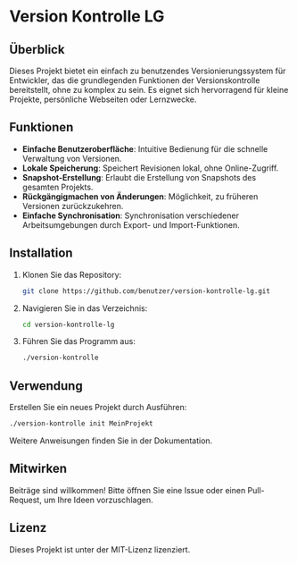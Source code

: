 # Version Kontrolle LG

## Überblick
Dieses Projekt bietet ein einfach zu benutzendes Versionierungssystem für Entwickler, das die grundlegenden Funktionen der Versionskontrolle bereitstellt, ohne zu komplex zu sein. Es eignet sich hervorragend für kleine Projekte, persönliche Webseiten oder Lernzwecke.

## Funktionen
- **Einfache Benutzeroberfläche**: Intuitive Bedienung für die schnelle Verwaltung von Versionen.
- **Lokale Speicherung**: Speichert Revisionen lokal, ohne Online-Zugriff.
- **Snapshot-Erstellung**: Erlaubt die Erstellung von Snapshots des gesamten Projekts.
- **Rückgängigmachen von Änderungen**: Möglichkeit, zu früheren Versionen zurückzukehren.
- **Einfache Synchronisation**: Synchronisation verschiedener Arbeitsumgebungen durch Export- und Import-Funktionen.

## Installation
1. Klonen Sie das Repository:
   ```bash
   git clone https://github.com/benutzer/version-kontrolle-lg.git
   ```
2. Navigieren Sie in das Verzeichnis:
   ```bash
   cd version-kontrolle-lg
   ```
3. Führen Sie das Programm aus:
   ```bash
   ./version-kontrolle
   ```

## Verwendung
Erstellen Sie ein neues Projekt durch Ausführen:
```bash
./version-kontrolle init MeinProjekt
```

Weitere Anweisungen finden Sie in der Dokumentation.

## Mitwirken
Beiträge sind willkommen! Bitte öffnen Sie eine Issue oder einen Pull-Request, um Ihre Ideen vorzuschlagen.

## Lizenz
Dieses Projekt ist unter der MIT-Lizenz lizenziert.
